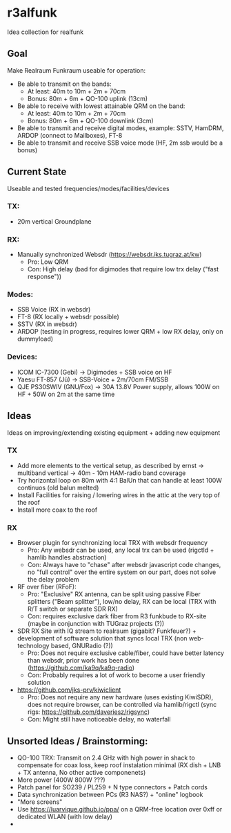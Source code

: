 # r3alfunk
Idea collection for realfunk

## Goal
Make Realraum Funkraum useable for operation:
 * Be able to transmit on the bands:
   * At least: 40m to 10m + 2m + 70cm
   * Bonus: 80m + 6m + QO-100 uplink (13cm)
 * Be able to receive with lowest attainable QRM on the band:
   * At least: 40m to 10m + 2m + 70cm
   * Bonus: 80m + 6m + QO-100 downlink (3cm)
 * Be able to transmit and receive digital modes, example: SSTV, HamDRM, ARDOP (connect to Mailboxes), FT-8
 * Be able to transmit and receive SSB voice mode (HF, 2m ssb would be a bonus)

## Current State
Useable and tested frequencies/modes/facilities/devices
### TX:
* 20m vertical Groundplane

### RX:
* Manually synchronized Websdr (https://websdr.iks.tugraz.at/kw)
  * Pro: Low QRM
  * Con: High delay (bad for digimodes that require low trx delay ("fast response"))

### Modes:
* SSB Voice (RX in websdr)
* FT-8 (RX locally + websdr possible)
* SSTV (RX in websdr)
* ARDOP (testing in progress, requires lower QRM + low RX delay, only on dummyload)

### Devices:
* ICOM IC-7300 (Gebi) -> Digimodes + SSB voice on HF
* Yaesu FT-857 (Jü) -> SSB-Voice + 2m/70cm FM/SSB
* QJE PS30SWIV (GNU/Fox) -> 30A 13.8V Power supply, allows 100W on HF + 50W on 2m at the same time

## Ideas
Ideas on improving/extending existing equipment + adding new equipment
### TX
* Add more elements to the vertical setup, as described by ernst -> multiband vertical -> 40m - 10m HAM-radio band coverage
* Try horizontal loop on 80m with 4:1 BalUn that can handle at least 100W continuos (old balun melted)
* Install Facilities for raising / lowering wires in the attic at the very top of the roof
* Install more coax to the roof

### RX
* Browser plugin for synchronizing local TRX with websdr frequency
  * Pro: Any websdr can be used, any local trx can be used (rigctld + hamlib handles abstraction)
  * Con: Always have to "chase" after websdr javascript code changes, no "full control" over the entire system on our part, does not solve the delay problem
* RF over fiber (RFoF):
  * Pro: "Exclusive" RX antenna, can be split using passive Fiber splitters ("Beam splitter"), low/no delay, RX can be local (TRX with R/T switch or separate SDR RX)
  * Con: requires exclusive dark fiber from R3 funkbude to RX-site (maybe in conjunction with TUGraz projects (?))
* SDR RX Site with IQ stream to realraum (gigabit? Funkfeuer?) + development of software solution that syncs local TRX (non web-technology based,  GNURadio (?))
  * Pro: Does not require exclusive cable/fiber, could have better latency than websdr, prior work has been done (https://github.com/ka9q/ka9q-radio)
  * Con: Probably requires a lot of work to become a user friendly solution
* https://github.com/jks-prv/kiwiclient
  * Pro: Does not require any new hardware (uses existing KiwiSDR), does not require browser, can be controlled via hamlib/rigctl (sync rigs: https://github.com/daveriesz/rigsync)
  * Con: Might still have noticeable delay, no waterfall

## Unsorted Ideas / Brainstorming:
* QO-100 TRX: Transmit on 2.4 GHz with high power in shack to compensate for coax loss, keep roof instalation minimal (RX dish + LNB + TX antenna, No other active componenets)
* More power (400W 800W ???)
* Patch panel for SO239 / PL259 + N type connectors + Patch cords
* Data synchronization between PCs (R3 NAS?) + "online" logbook
* "More screens"
* Use https://luarvique.github.io/ppa/ on a QRM-free location over 0xff or dedicated WLAN (with low delay)
* 
